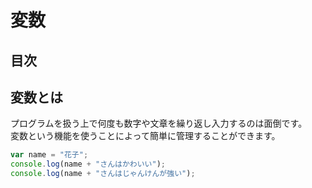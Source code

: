 # 変数

## 目次
<!-- toc -->

## 変数とは
プログラムを扱う上で何度も数字や文章を繰り返し入力するのは面倒です。  
変数という機能を使うことによって簡単に管理することができます。
```javascript
var name = "花子";
console.log(name + "さんはかわいい");
console.log(name + "さんはじゃんけんが強い");
```